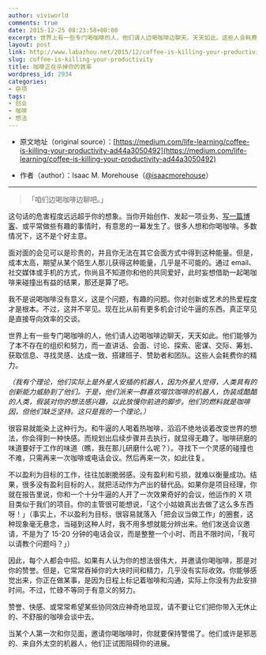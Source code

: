 ```yaml
---
author: viviworld
comments: true
date: 2015-12-25 08:23:58+00:00
excerpt: 世界上有一些专门喝咖啡的人，他们请人边喝咖啡边聊天，天天如此。这些人会耗费你的精力。他们或许是邪恶的、来自外太空的机器人，他们正试图阻碍你的进展。
layout: post
link: http://www.labazhou.net/2015/12/coffee-is-killing-your-productivity/
slug: coffee-is-killing-your-productivity
title: 咖啡正在杀掉你的效率
wordpress_id: 2934
categories:
- 杂项
tags:
- 创业
- 咖啡
- 想法
---
```



	
  * 原文地址（original source）：[https://medium.com/life-learning/coffee-is-killing-your-productivity-ad44a3050492](https://medium.com/life-learning/coffee-is-killing-your-productivity-ad44a3050492)

	
  * 作者（author）：Isaac M. Morehouse（[@isaacmorehouse](https://twitter.com/isaacmorehouse)）





* * *





<blockquote>「咱们边喝咖啡边聊吧。」</blockquote>


这句话的危害程度远远超乎你的想象。当你开始创作、发起一项业务、[写一篇博客](http://www.labazhou.net/2015/05/why-startups-need-to-blog/)、或平常做些有趣的事情时，有意思的一幕发生了。很多人想和你喝咖啡。多数情况下，这不是个好主意。

面对面的会见可以是珍贵的，并且你无法在其它会面方式中得到这种能量。但是，成本太高，期望从某个陌生人那儿获得这种能量，几乎是不可能的。通过 email、社交媒体或手机的方式，你尚且不知道你和他的共同爱好，此时妄想借助一起喝咖啡来碰撞出有益的结果，那还是算了吧。

我不是说喝咖啡没有意义，这是个问题，有趣的问题。你对创新或艺术的热爱程度才是根本。不过，这并不罕见。现在比从前有更多机会讨论牛逼的东西。真正罕见是直接导向效率的交谈。

世界上有一些专门喝咖啡的人，他们请人边喝咖啡边聊天，天天如此。他们能够为了本不存在的组织和努力，而一直讲话、会面、讨论、探索、密谋、交际、筹划、获取信息、寻找灵感、达成一致、搭建班子、赞助者和团队。这些人会耗费你的精力。

_（我有个理论，他们实际上是外星人安插的机器人，因为外星人觉得，人类具有的创新能力威胁到了他们。于是，他们派来一群喜欢啜饮咖啡的机器人，伪装成酷酷的人类，假装对你的想法感兴趣，以此放慢你前进的脚步。他们的燃料就是咖啡因，但他们缺乏坚持。这只是我的一个理论。）_

很容易就能染上这种行为。和牛逼的人喝着热咖啡，滔滔不绝地谈着改变世界的想法，你会得到一种快感。而规划出后续步骤并去执行，就显得无趣了。咖啡研磨的味道要好于工作的味道（瞧，我在那儿研磨什么呢？）。寻找下一个灵感的碰撞也不难，只需再来一次咖啡或电话会议。然后再来一次，如此往复。

不以盈利为目标的工作，往往加剧脆弱感。没有盈利和亏损，就难以衡量成功。结果，很多没有盈利目标的人，就把活动作为产出的替代品。如果你是项目经理，你就在报告里说，你和一个十分牛逼的人开了一次效果奇好的会议，他运作的 X 项目类似于我们的项目。你的主管很可能想说，「这个小姑娘真出去做了这么多东西呀！」（事实上，不以盈利为目标，很容易就落入「把会议当做工作」的圈套，这种现象毫无悬念，当碰到这种人时，我不用多想就能分辨出来。他们发送会议邀请，不是为了 15-20 分钟的电话会议，而是整整一个小时、而且不限时间，「我可以请教个问题吗？」）

因此，每个人都会中招。如果有人认为你的想法很伟大，并邀请你喝咖啡，那是对你的赞誉。但是，它常常吞掉你的大块时间和精力，几乎没有实际收效。你能够感觉出来，你正在做某事，是因为日程上标记着咖啡和沟通，实际上你没有为此安排时间。不过，忙碌不等同于有意义的努力。

赞誉、快感、或常常希望某些协同效应神奇地显现，请不要让它们把你带入无休止的、不舒服的咖啡会谈中去。

当某个人第一次和你见面，邀请你喝咖啡时，你就要保持警惕了。他们或许是邪恶的、来自外太空的机器人，他们正试图阻碍你的进展。
